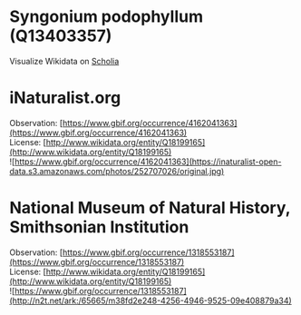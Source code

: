 
Syngonium podophyllum (Q13403357)
=================================
  
Visualize Wikidata on [Scholia](https://scholia.toolforge.org/taxon/Q13403357)
# iNaturalist.org
  
Observation: [https://www.gbif.org/occurrence/4162041363](https://www.gbif.org/occurrence/4162041363)  
License: [http://www.wikidata.org/entity/Q18199165](http://www.wikidata.org/entity/Q18199165)  
![https://www.gbif.org/occurrence/4162041363](https://inaturalist-open-data.s3.amazonaws.com/photos/252707026/original.jpg)
# National Museum of Natural History, Smithsonian Institution
  
Observation: [https://www.gbif.org/occurrence/1318553187](https://www.gbif.org/occurrence/1318553187)  
License: [http://www.wikidata.org/entity/Q18199165](http://www.wikidata.org/entity/Q18199165)  
![https://www.gbif.org/occurrence/1318553187](http://n2t.net/ark:/65665/m38fd2e248-4256-4946-9525-09e408879a34)
